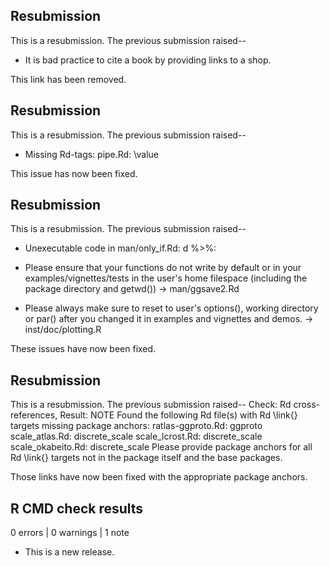 ## Resubmission 

This is a resubmission. The previous submission raised-- 

- It is bad practice to cite a book by providing links to a shop.

This link has been removed.

## Resubmission

This is a resubmission. The previous submission raised-- 

- Missing Rd-tags:
      pipe.Rd: \value

This issue has now been fixed.

## Resubmission

This is a resubmission. The previous submission raised-- 

- Unexecutable code in man/only_if.Rd:
   d %>%:

- Please ensure that your functions do not write by default or in your 
examples/vignettes/tests in the user's home filespace (including the 
package directory and getwd()) -> man/ggsave2.Rd

- Please always make sure to reset to user's options(), working directory 
or par() after you changed it in examples and vignettes and demos.
-> inst/doc/plotting.R

These issues have now been fixed.


## Resubmission

This is a resubmission. The previous submission raised-- 
   Check: Rd cross-references, Result: NOTE
   Found the following Rd file(s) with Rd \link{} targets missing package
   anchors:
     ratlas-ggproto.Rd: ggproto
     scale_atlas.Rd: discrete_scale
     scale_lcrost.Rd: discrete_scale
     scale_okabeito.Rd: discrete_scale
   Please provide package anchors for all Rd \link{} targets not in the
   package itself and the base packages.

Those links have now been fixed with the appropriate package anchors.

## R CMD check results

0 errors | 0 warnings | 1 note

* This is a new release.
